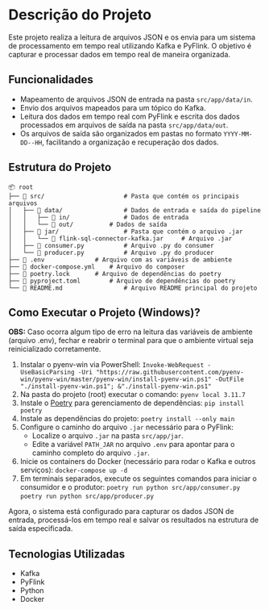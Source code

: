 # Descrição do Projeto
 
Este projeto realiza a leitura de arquivos JSON e os envia para um sistema de processamento em tempo real utilizando Kafka e PyFlink. O objetivo é capturar e processar dados em tempo real de maneira organizada.
 
## Funcionalidades
 
- Mapeamento de arquivos JSON de entrada na pasta `src/app/data/in`.
- Envio dos arquivos mapeados para um tópico do Kafka.
- Leitura dos dados em tempo real com PyFlink e escrita dos dados processados em arquivos de saída na pasta `src/app/data/out`.
- Os arquivos de saída são organizados em pastas no formato `YYYY-MM-DD--HH`, facilitando a organização e recuperação dos dados.

## Estrutura do Projeto
```
📦 root
├── 📁 src/                  	# Pasta que contém os principais arquivos
│   ├── 📁 data/             	# Dados de entrada e saída do pipeline
│   │   ├── 📁 in/   	      	# Dados de entrada
│   │   └── 📁 out/      	# Dados de saída
│   ├── 📁 jar/               	# Pasta que contém o arquivo .jar
│   │   └── 📄 flink-sql-connector-kafka.jar 	# Arquivo .jar
│   ├── 📄 consumer.py         	# Arquivo .py do consumer
│   └── 📄 producer.py       	# Arquivo .py do producer
├── 📄 .env  			# Arquivo com as variáveis de ambiente
├── 📄 docker-compose.yml  	# Arquivo do composer
├── 📄 poetry.lock  		# Arquivo de dependências do poetry
├── 📄 pyproject.toml  		# Arquivo de dependências do poetry
└── 📄 README.md              	# Arquivo README principal do projeto
```
 
## Como Executar o Projeto (Windows)?
**OBS:** Caso ocorra algum tipo de erro na leitura das variáveis de ambiente (arquivo .env), fechar e reabrir o terminal para que o ambiente virtual seja reinicializado corretamente.
1. Instalar o pyenv-win via PowerShell:
`Invoke-WebRequest -UseBasicParsing -Uri "https://raw.githubusercontent.com/pyenv-win/pyenv-win/master/pyenv-win/install-pyenv-win.ps1" -OutFile "./install-pyenv-win.ps1"; &"./install-pyenv-win.ps1"` 
2. Na pasta do projeto (root) executar o comando: `pyenv local 3.11.7`
3. Instale o [Poetry](https://python-poetry.org/) para gerenciamento de dependências: `pip install poetry`
4.  Instale as dependências do projeto:
	   `poetry install --only main` 
3.  Configure o caminho do arquivo `.jar` necessário para o PyFlink:
	   -   Localize o arquivo `.jar` na pasta `src/app/jar`.
	   -   Edite a variável `PATH_JAR` no arquivo `.env` para apontar para o caminho completo do arquivo `.jar`.
4.  Inicie os containers do Docker (necessário para rodar o Kafka e outros serviços): `docker-compose up -d`
5.  Em terminais separados, execute os seguintes comandos para iniciar o consumidor e o produtor:
   `poetry run python src/app/consumer.py`
   `poetry run python src/app/producer.py`

 
Agora, o sistema está configurado para capturar os dados JSON de entrada, processá-los em tempo real e salvar os resultados na estrutura de saída especificada.
 
## Tecnologias Utilizadas
 
-   Kafka
-   PyFlink
-   Python
-   Docker
